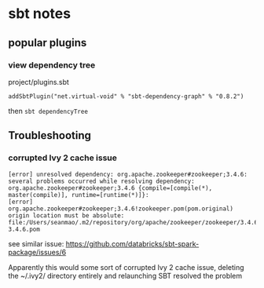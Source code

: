 # sbt notes


## popular plugins
### view dependency tree
project/plugins.sbt

```
addSbtPlugin("net.virtual-void" % "sbt-dependency-graph" % "0.8.2")
```

then `sbt dependencyTree`

## Troubleshooting

### corrupted Ivy 2 cache issue

```
[error] unresolved dependency: org.apache.zookeeper#zookeeper;3.4.6: several problems occurred while resolving dependency: org.apache.zookeeper#zookeeper;3.4.6 {compile=[compile(*), master(compile)], runtime=[runtime(*)]}:
[error] 	org.apache.zookeeper#zookeeper;3.4.6!zookeeper.pom(pom.original) origin location must be absolute: file:/Users/seanmao/.m2/repository/org/apache/zookeeper/zookeeper/3.4.6/zookeeper-3.4.6.pom
```

see similar issue: https://github.com/databricks/sbt-spark-package/issues/6

Apparently this would some sort of corrupted Ivy 2 cache issue, deleting the ~/.ivy2/ directory entirely and relaunching SBT resolved the problem

